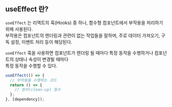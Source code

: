 ## useEffect 란?

`useEffect` 는 리액트의 훅(Hooks) 중 하나, 함수형 컴포넌트에서 부작용을 처리하기 위해 사용된다.  
부작용은 컴포넌트의 렌더링과 관련이 없는 작업들을 말하며, 주로 데이터 가져오기, 구독 설정, 이벤트 처리 등이 해당된다.  

`useEffect` 훅을 사용하면 컴포넌트가 렌더링 될 때마다 특정 동작을 수행하거나 컴포넌트의 상태나 속성이 변경될 때마다  
특정 동작을 수행할 수 있다.  

```javascript
useEffect(() => {
  // 부작용을 수행하는 코드
  return () => {
    // 정리(clean-up) 함수
  };
}, [dependency]);

```
